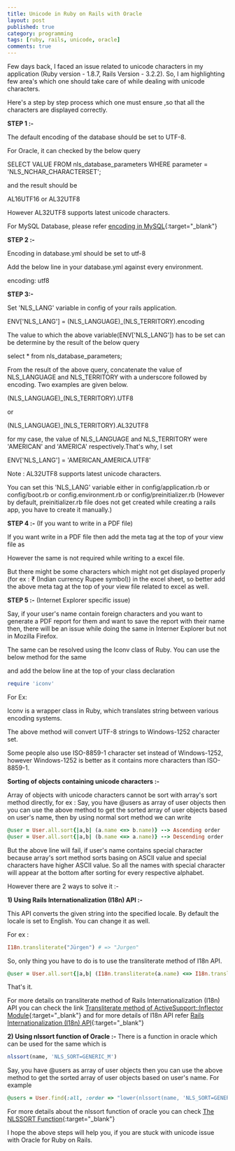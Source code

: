 ```yaml
---
title: Unicode in Ruby on Rails with Oracle 
layout: post
published: true
category: programming
tags: [ruby, rails, unicode, oracle]
comments: true
---
```


Few days back, I faced an issue related to unicode characters in my application (Ruby version - 1.8.7, Rails Version - 3.2.2). So, I am highlighting few area's which one should take care of while dealing with unicode characters.

Here's a step by step process which one must ensure ,so that all the characters are displayed correctly.

**STEP 1 :-**

The default encoding of the database should be set to UTF-8.

For Oracle, it can checked  by the below query

SELECT VALUE FROM nls_database_parameters WHERE parameter = 'NLS_NCHAR_CHARACTERSET';

and the result should be

AL16UTF16  or  AL32UTF8

However AL32UTF8 supports latest unicode characters.

For MySQL Database, please refer [encoding in MySQL](http://www.daveperrett.com/articles/2008/06/23/force-mysql-encoding-to-utf8/){:target="_blank"}

**STEP 2 :-**

Encoding in database.yml should be set to utf-8

Add the below line in your database.yml against every environment.

encoding: utf8

**STEP 3:-**

Set 'NLS_LANG' variable in config of your rails application.

ENV['NLS_LANG'] = (NLS_LANGUAGE)_(NLS_TERRITORY).encoding

The value to which the above variable(ENV['NLS_LANG']) has to be set can be determine by the result of the below query

select * from nls_database_parameters;

From the result of the above query, concatenate the value of  NLS_LANGUAGE and NLS_TERRITORY with a underscore followed by encoding. Two examples are given below.

(NLS_LANGUAGE)_(NLS_TERRITORY).UTF8

or 

(NLS_LANGUAGE)_(NLS_TERRITORY).AL32UTF8

for my case, the value of NLS_LANGUAGE and NLS_TERRITORY were 'AMERICAN' and 'AMERICA' respectively.That's why, I set

 ENV['NLS_LANG'] = 'AMERICAN_AMERICA.UTF8'

Note : AL32UTF8 supports latest unicode characters.

You can set this 'NLS_LANG' variable either in config/application.rb or config/boot.rb or config.environment.rb or config/preinitializer.rb
(However by default, preinitializer.rb file does not get created while creating a rails app, you have to create it manually.)

**STEP 4 :-** (If you want to write in a PDF file)

If you want write in a PDF file then add the meta tag at the top of your view file as

<meta http-equiv="Content-Type" content="text/html; charset=UTF-8" />

However the same is not required while writing to a excel file.

But there might be some characters which might not get displayed properly (for ex : ₹ (Indian currency Rupee symbol)) in the excel sheet, so better add the above meta tag at the top of your view file related to excel as well.

**STEP 5 :-** (Internet Explorer specific issue)

Say, if  your user's name contain foreign characters and you want to generate a PDF report for them and want to save the report with their name then, there will be an issue while doing the same in Interner Explorer but not in Mozilla Firefox.

The same can be resolved using the Iconv class of Ruby. You can use the below method for the same

<script src="https://gist.github.com/Amit-Thawait/171770f8a7c2f589de9aacbd2a849081.js"></script>

and add the below line at the top of your class declaration

```ruby
require 'iconv'
```

For Ex:

<script src="https://gist.github.com/Amit-Thawait/fc05a90fd8d26fc06128e97cba38f131.js"></script>

Iconv is a wrapper class in Ruby, which translates string between various encoding systems.

The above method will convert UTF-8 strings to Windows-1252 character set.

Some people also use ISO-8859-1 character set instead of Windows-1252, however Windows-1252 is better as it contains more characters than ISO-8859-1.

**Sorting of objects containing unicode characters :-**

Array of objects with unicode characters cannot be sort with array's sort method directly, for ex :
Say, you have @users as array of user objects then you can use the above method to get the sorted array of user objects based on user's name, then by using normal sort method we can write

```ruby
@user = User.all.sort{|a,b| (a.name <=> b.name)} --> Ascending order
@user = User.all.sort{|a,b| (b.name <=> a.name)} --> Descending order
```

But the above line will fail, if  user's name contains special character because array's sort method sorts basing on ASCII value and special characters have higher ASCII value. So all the names with special character will appear at the bottom after sorting for every respective alphabet.

However there are 2 ways to solve it :-

**1) Using Rails Internationalization (I18n) API :-**

This API converts the given string into the specified locale. By default the locale is set to English. You can change it as well.

For ex :

```ruby
I18n.transliterate("Jürgen") # => "Jurgen"
```

So, only thing you have to do is to use the transliterate method of I18n API.

```ruby
@user = User.all.sort{|a,b| (I18n.transliterate(a.name) <=> I18n.transliterate(b.name))}
```

That's it.

For more details on transliterate method of Rails Internationalization (I18n) API you can check the link [Transliterate method of ActiveSupport::Inflector Module](http://api.rubyonrails.org/classes/ActiveSupport/Inflector.html#method-i-transliterate){:target="_blank"} and for more details of I18n API refer [Rails Internationalization (I18n) API](http://guides.rubyonrails.org/i18n.html){:target="_blank"}

**2) Using nlssort function of Oracle :-**
There is a function in oracle which can be used for the same which is

```sql
nlssort(name, 'NLS_SORT=GENERIC_M')
```

Say, you have @users as array of user objects then you can use the above method to get the sorted array of user objects based on user's name. For example

```ruby
@users = User.find(:all, :order => "lower(nlssort(name, 'NLS_SORT=GENERIC_M'))")
```

For more details about the nlssort function of oracle you can check [The NLSSORT Function](http://docs.oracle.com/cd/B28359_01/server.111/b28298/ch9sql.htm#i1006311){:target="_blank"}


I hope the above steps will help you, if you are stuck with unicode issue with Oracle for Ruby on Rails.

